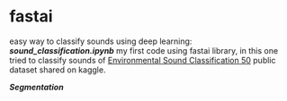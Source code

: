 # fastai

easy way to classify sounds using deep learning:  
__*sound_classification.ipynb*__  my first code using fastai library, in this one tried to classify sounds of 
[Environmental Sound Classification 50](https://www.kaggle.com/mmoreaux/environmental-sound-classification-50) public dataset shared on kaggle.

__*Segmentation*__
